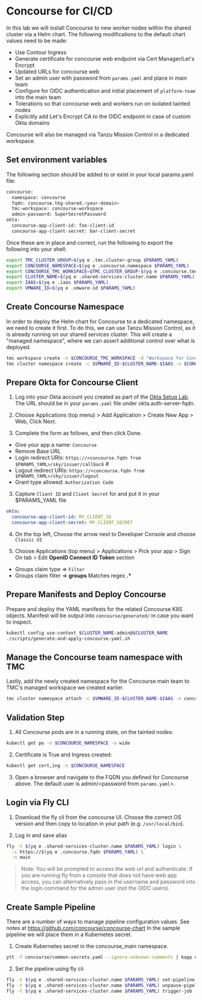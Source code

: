 # Concourse for CI/CD

In this lab we will install Concourse to new worker nodes within the shared cluster via a Helm chart.  The following modifications to the default chart values need to be made:
- Use Contour Ingress
- Generate certificate for concourse web endpoint via Cert Manager/Let's Encrypt
- Updated URLs for concourse web
- Set an admin user with password from `params.yaml` and place in main team
- Configure for OIDC authentication and initial placement of `platform-team` into the main team
- Tolerations so that concourse web and workers run on isolated tainted nodes
- Explicitly add Let's Encrypt CA to the OIDC endpoint in case of custom Okta domains

Concourse will also be managed via Tanzu Mission Control in a dedicated workspace.

## Set environment variables
The following section should be added to or exist in your local params.yaml file:

```bash
concourse:
  namespace: concourse
  fqdn: concourse.tkg-shared.<your-domain>
  tmc-workspace: concourse-workspace
  admin-password: SuperSecretPassword
okta:
  concourse-app-client-id: foo-client-id
  concourse-app-client-secret: bar-client-secret
```

Once these are in place and correct, run the following to export the following into your shell:

```bash
export TMC_CLUSTER_GROUP=$(yq e .tmc.cluster-group $PARAMS_YAML)
export CONCOURSE_NAMESPACE=$(yq e .concourse.namespace $PARAMS_YAML)
export CONCOURSE_TMC_WORKSPACE=$TMC_CLUSTER_GROUP-$(yq e .concourse.tmc-workspace $PARAMS_YAML)
export CLUSTER_NAME=$(yq e .shared-services-cluster.name $PARAMS_YAML)
export IAAS=$(yq e .iaas $PARAMS_YAML)
export VMWARE_ID=$(yq e .vmware-id $PARAMS_YAML)
```

## Create Concourse Namespace
In order to deploy the Helm chart for Concourse to a dedicated namespace, we need to create it first.  To do this, we can use Tanzu Mission Control, as it is already running on our shared services cluster.  This will create a "managed namespace", where we can assert additional control over what is deployed.  

```bash
tmc workspace create -n $CONCOURSE_TMC_WORKSPACE -d "Workspace for Concourse"
tmc cluster namespace create -c $VMWARE_ID-$CLUSTER_NAME-$IAAS -n $CONCOURSE_NAMESPACE -d "Concourse product installation" -k $CONCOURSE_TMC_WORKSPACE -m attached -p attached
```

## Prepare Okta for Concourse Client

1. Log into your Okta account you created as part of the [Okta Setup Lab](../mgmt-cluster/04_okta_mgmt.md).  The URL should be in your `params.yaml` file under okta.auth-server-fqdn.

2. Choose Applications (top menu) > Add Application > Create New App > Web, Click Next.

3. Complete the form as follows, and then click Done.
  - Give your app a name: `Concourse`
  - Remove Base URL
  - Login redirect URIs: `https://<concourse.fqdn from $PARAMS_YAML>/sky/issuer/callback` #
  - Logout redirect URIs: `https://<concourse.fqdn from $PARAMS_YAML>/sky/issuer/logout`
  - Grant type allowed: `Authorization Code`

3. Capture `Client ID` and `Client Secret` for and put it in your $PARAMS_YAML file

```yaml
okta:
  concourse-app-client-id: MY_CLIENT_ID
  concourse-app-client-secret: MY_CLIENT_SECRET
```

4. On the top left, Choose the arrow next to Developer Console and choose `Classic UI`

5. Choose Applications (top menu) > Applications > Pick your app > Sign On tab > Edit **OpenID Connect ID Token** section
  - Groups claim type => `Filter`
  - Groups claim filter => **groups** Matches regex **.\***

## Prepare Manifests and Deploy Concourse
 Prepare and deploy the YAML manifests for the related Concourse K8S objects.  Manifest will be output into `concourse/generated/` in case you want to inspect.

```bash
kubectl config use-context $CLUSTER_NAME-admin@$CLUSTER_NAME
./scripts/generate-and-apply-concourse-yaml.sh
```

## Manage the Concourse team namespace with TMC
Lastly, add the newly created namespace for the Concourse main team to TMC's managed workspace we created earlier.

```bash
tmc cluster namespace attach -c $VMWARE_ID-$CLUSTER_NAME-$IAAS -n concourse-main -k $CONCOURSE_TMC_WORKSPACE --management-cluster-name attached --provisioner-name attached
```
## Validation Step
1. All Concourse pods are in a running state, on the tainted nodes:
```bash
kubectl get po -n $CONCOURSE_NAMESPACE -o wide
```
2. Certificate is True and Ingress created:
```bash
kubectl get cert,ing -n $CONCOURSE_NAMESPACE
```
3. Open a browser and navigate to the FQDN you defined for Concourse above.  The default user is admin/<password from `params.yaml`>.

## Login via Fly CLI

1. Download the fly cli from the concourse UI.  Choose the correct OS version and then copy to location in your path (e.g. `/usr/local/bin`).

2. Log in and save alias

```bash
fly -t $(yq e .shared-services-cluster.name $PARAMS_YAML) login \
  -c https://$(yq e .concourse.fqdn $PARAMS_YAML) \
  -n main
```

>Note: You will be prompted to access the web url and authenticate.  If you are running fly from a console that does not have web app access, you can alternatively pass in the username and password into the login command for the admin user (not the OIDC users).

## Create Sample Pipeline

There are a number of ways to manage pipeline configuration values.  See notes at https://github.com/concourse/concourse-chart  In the sample pipeline we will place them in a Kubernetes secret.

1. Create Kubernetes secret in the concourse_main namespace.

```bash
ytt -f concourse/common-secrets.yaml --ignore-unknown-comments | kapp deploy -n concourse-main -a concourse-main-secrets -y -f -
```

2. Set the pipeline using fly cli

```bash
fly -t $(yq e .shared-services-cluster.name $PARAMS_YAML) set-pipeline -p test-pipeline -c concourse/test-pipeline.yaml -n
fly -t $(yq e .shared-services-cluster.name $PARAMS_YAML) unpause-pipeline -p test-pipeline
fly -t $(yq e .shared-services-cluster.name $PARAMS_YAML) trigger-job -j test-pipeline/hello-world --watch
```
